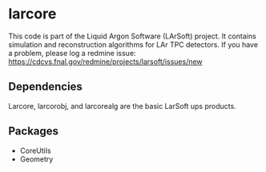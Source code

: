 # larcore

This code is part of the Liquid Argon Software (LArSoft) project.
It contains simulation and reconstruction algorithms for LAr TPC detectors.
If you have a problem, please log a redmine issue: https://cdcvs.fnal.gov/redmine/projects/larsoft/issues/new

## Dependencies

Larcore, larcorobj, and larcorealg are the basic LarSoft ups products.

## Packages

- CoreUtils
-  Geometry

